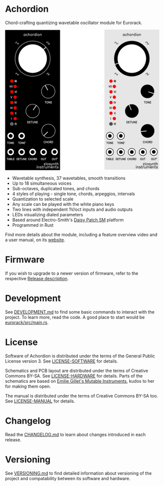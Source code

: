 # Achordion

Chord-crafting quantizing wavetable oscillator module for Eurorack.

<p align="center">
   <img src="panel.svg" alt="Panel illustration"/>
</p>

* Wavetable synthesis, 37 wavetables, smooth transitions
* Up to 18 simultaneous voices
* Sub-octaves, duplicated tones, and chords
* 4 styles of playing - single tone, chords, arpeggios, intervals
* Quantization to selected scale
* Any scale can be played with the white piano keys
* Two lines with independent 1V/oct inputs and audio outputs
* LEDs visualizing dialed parameters
* Based around Electro-Smith's [Daisy Patch SM](https://www.electro-smith.com/daisy/patch-sm) platform
* Programmed in Rust

Find more details about the module, including a feature overview video and a
user manual, on its [website](https://zlosynth.com/achordion).

# Firmware

If you wish to upgrade to a newer version of firmware, refer to the respective
[Release description](https://github.com/zlosynth/achordion/releases).

# Development

See [DEVELOPMENT.md](DEVELOPMENT.md) to find some basic commands to interact
with the project. To learn more, read the code. A good place to start would be
[eurorack/src/main.rs](eurorack/src/main.rs).

# License

Software of Achordion is distributed under the terms of the General Public
License version 3. See [LICENSE-SOFTWARE](LICENSE-SOFTWARE) for details.

Schematics and PCB layout are distributed under the terms of Creative Commons
BY-SA. See [LICENSE-HARDWARE](LICENSE-HARDWARE) for details. Parts of the
schematics are based on [Emilie Gillet's Mutable
Instruments](https://github.com/pichenettes/eurorack), kudos to her for making
them open.

The manual is distributed under the terms of Creative Commons BY-SA too. See
[LICENSE-MANUAL](LICENSE-MANUAL) for details.

# Changelog

Read the [CHANGELOG.md](CHANGELOG.md) to learn about changes introduced in each
release.

# Versioning

See [VERSIONING.md](VERSIONING.md) to find detailed information about versioning
of the project and compatability between its software and hardware.
